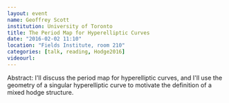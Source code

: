 ```yaml
---
layout: event
name: Geoffrey Scott
institution: University of Toronto
title: The Period Map for Hyperelliptic Curves
date: "2016-02-02 11:10"
location: "Fields Institute, room 210"
categories: [talk, reading, Hodge2016]
videourl:
---
```

Abstract: I'll discuss the period map for hyperelliptic curves, and I'll use the geometry of a singular hyperelliptic curve to motivate the definition of a mixed hodge structure.

